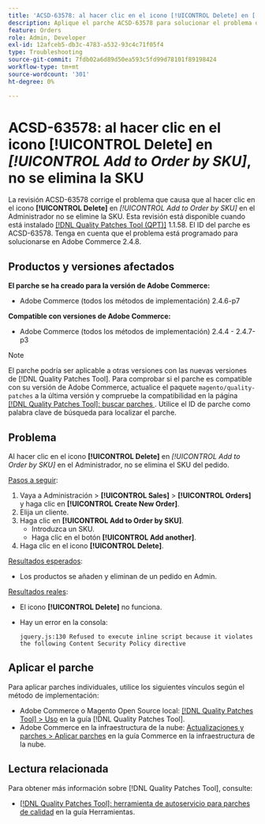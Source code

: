 ```yaml
---
title: 'ACSD-63578: al hacer clic en el icono [!UICONTROL Delete] en [!UICONTROL Add to Order by SKU], no se elimina la SKU'
description: Aplique el parche ACSD-63578 para solucionar el problema de Adobe Commerce en el que al hacer clic en el icono [!UICONTROL Delete] en [!UICONTROL Add to Order by SKU] en el Administrador no se elimina el SKU.
feature: Orders
role: Admin, Developer
exl-id: 12afceb5-db3c-4783-a532-93c4c71f05f4
type: Troubleshooting
source-git-commit: 7fdb02a6d89d50ea593c5fd99d78101f89198424
workflow-type: tm+mt
source-wordcount: '301'
ht-degree: 0%

---
```


# ACSD-63578: al hacer clic en el icono **[!UICONTROL Delete]** en *[!UICONTROL Add to Order by SKU]*, no se elimina la SKU

La revisión ACSD-63578 corrige el problema que causa que al hacer clic en el icono **[!UICONTROL Delete]** en *[!UICONTROL Add to Order by SKU]* en el Administrador no se elimine la SKU. Esta revisión está disponible cuando está instalado [[!DNL Quality Patches Tool (QPT)]](/help/tools/quality-patches-tool/quality-patches-tool-to-self-serve-quality-patches.md) 1.1.58. El ID del parche es ACSD-63578. Tenga en cuenta que el problema está programado para solucionarse en Adobe Commerce 2.4.8.

## Productos y versiones afectados

**El parche se ha creado para la versión de Adobe Commerce:**

* Adobe Commerce (todos los métodos de implementación) 2.4.6-p7

**Compatible con versiones de Adobe Commerce:**

* Adobe Commerce (todos los métodos de implementación) 2.4.4 - 2.4.7-p3

>[!NOTE]
>
>El parche podría ser aplicable a otras versiones con las nuevas versiones de [!DNL Quality Patches Tool]. Para comprobar si el parche es compatible con su versión de Adobe Commerce, actualice el paquete `magento/quality-patches` a la última versión y compruebe la compatibilidad en la página [[!DNL Quality Patches Tool]: buscar parches ](https://experienceleague.adobe.com/tools/commerce-quality-patches/index.html?lang=es). Utilice el ID de parche como palabra clave de búsqueda para localizar el parche.

## Problema

Al hacer clic en el icono **[!UICONTROL Delete]** en *[!UICONTROL Add to Order by SKU]* en el Administrador, no se elimina el SKU del pedido.

<u>Pasos a seguir</u>:

1. Vaya a Administración > **[!UICONTROL Sales]** > **[!UICONTROL Orders]** y haga clic en **[!UICONTROL Create New Order]**.
1. Elija un cliente.
1. Haga clic en **[!UICONTROL Add to Order by SKU]**.
   * Introduzca un SKU.
   * Haga clic en el botón **[!UICONTROL Add another]**.
1. Haga clic en el icono **[!UICONTROL Delete]**.

<u>Resultados esperados</u>:

* Los productos se añaden y eliminan de un pedido en Admin.

<u>Resultados reales</u>:

* El icono **[!UICONTROL Delete]** no funciona.
* Hay un error en la consola:

  `jquery.js:130 Refused to execute inline script because it violates the following Content Security Policy directive`

## Aplicar el parche

Para aplicar parches individuales, utilice los siguientes vínculos según el método de implementación:

* Adobe Commerce o Magento Open Source local: [[!DNL Quality Patches Tool] > Uso](/help/tools/quality-patches-tool/usage.md) en la guía [!DNL Quality Patches Tool].
* Adobe Commerce en la infraestructura de la nube: [Actualizaciones y parches > Aplicar parches](https://experienceleague.adobe.com/docs/commerce-cloud-service/user-guide/develop/upgrade/apply-patches.html?lang=es) en la guía Commerce en la infraestructura de la nube.

## Lectura relacionada

Para obtener más información sobre [!DNL Quality Patches Tool], consulte:

* [[!DNL Quality Patches Tool]: herramienta de autoservicio para parches de calidad](/help/tools/quality-patches-tool/quality-patches-tool-to-self-serve-quality-patches.md) en la guía Herramientas.
